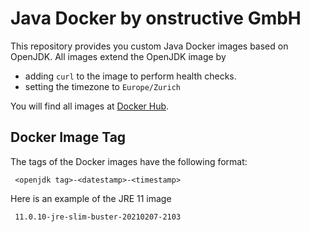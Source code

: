 # Java Docker by onstructive GmbH

This repository provides you custom Java Docker images based on OpenJDK. All images extend the OpenJDK image by

- adding `curl` to the image to perform health checks.
- setting the timezone to `Europe/Zurich`

You will find all images at [Docker Hub](https://hub.docker.com/r/onstructive/java).

## Docker Image Tag

The tags of the Docker images have the following format:

     <openjdk tag>-<datestamp>-<timestamp>

Here is an example of the JRE 11 image

     11.0.10-jre-slim-buster-20210207-2103
